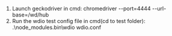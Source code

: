1. Launch geckodriver in cmd: chromedriver --port=4444 --url-base=/wd/hub
2. Run the wdio test config file in cmd(cd to test folder): .\node_modules\.bin\wdio wdio.conf